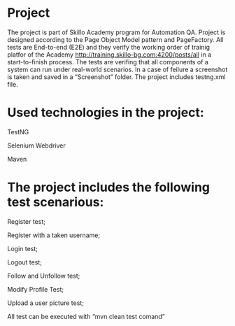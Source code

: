 # Project

The project is part of Skillo Academy program for Automation QA. Project is designed according to the Page Object Model  pattern and PageFactory. All tests are  End-to-end (E2E) and they verify the working order of trainig platfor of the Academy  http://training.skillo-bg.com:4200/posts/all in a start-to-finish process. The tests are verifing that all components of a system can run under real-world scenarios. In a case of feilure a screenshot is taken and saved in a “Screenshot” folder. The project includes testng.xml file.

# Used technologies in the project:
TestNG

Selenium Webdriver

Maven

# The project includes the following test scenarious:
Register test;

Register with a taken username;

Login test;

Logout test;

Follow and Unfollow test;

Modify Profile Test;

Upload a user picture test;

All test can be executed with “mvn clean test comand”



